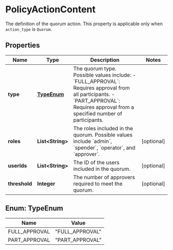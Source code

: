 

# PolicyActionContent

The definition of the quorum action. This property is applicable only when `action_type` is `Quorum`.

## Properties

| Name | Type | Description | Notes |
|------------ | ------------- | ------------- | -------------|
|**type** | [**TypeEnum**](#TypeEnum) | The quorum type. Possible values include:    - &#x60;FULL_APPROVAL&#x60;: Requires approval from all participants.   - &#x60;PART_APPROVAL&#x60;: Requires approval from a specified number of participants.  |  |
|**roles** | **List&lt;String&gt;** | The roles included in the quorum. Possible values include &#x60;admin&#x60;, &#x60;spender&#x60;, &#x60;operator&#x60;, and &#x60;approver&#x60;. |  [optional] |
|**userIds** | **List&lt;String&gt;** | The ID of the users included in the quorum. |  [optional] |
|**threshold** | **Integer** | The number of approvers required to meet the quorum. |  [optional] |



## Enum: TypeEnum

| Name | Value |
|---- | -----|
| FULL_APPROVAL | &quot;FULL_APPROVAL&quot; |
| PART_APPROVAL | &quot;PART_APPROVAL&quot; |



